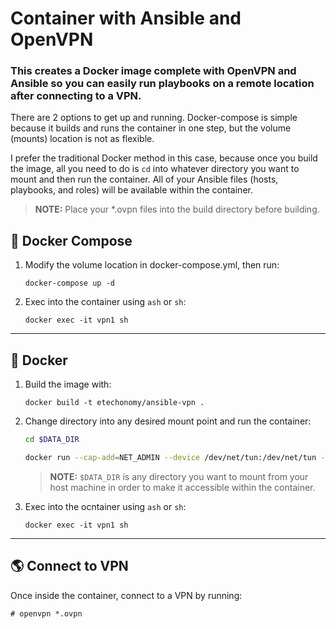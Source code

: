 # Container with Ansible and OpenVPN

### This creates a Docker image complete with OpenVPN and Ansible so you can easily run playbooks on a remote location after connecting to a VPN.

There are 2 options to get up and running. Docker-compose is simple because it builds and runs the container in one step, but the volume (mounts) location is not as flexible.

I prefer the traditional Docker method in this case, because once you build the image, all you need to do is `cd` into whatever directory you want to mount and then run the container. All of your Ansible files (hosts, playbooks, and roles) will be available within the container.

>**NOTE:** Place your *.ovpn files into the build directory before building.

## :whale2: Docker Compose

1. Modify the volume location in docker-compose.yml, then run:
    ```
    docker-compose up -d
    ```
2. Exec into the container using `ash` or `sh`:
    ```
    docker exec -it vpn1 sh
    ```
---

## :whale: Docker

1. Build the image with:
    ```
    docker build -t etechonomy/ansible-vpn .
    ```

2. Change directory into any desired mount point and run the container:
    ```bash
    cd $DATA_DIR
    ```
    ```bash
    docker run --cap-add=NET_ADMIN --device /dev/net/tun:/dev/net/tun --mount type=bind,source=$(pwd),target=/root/mount -w /root -td -e 'PS1=[\u@\h \W]\$ ' --hostname vpn1 --name vpn1 etechonomy/ansible-vpn
    ```
    >**NOTE:** `$DATA_DIR` is any directory you want to mount from your host machine in order to make it accessible within the container.

3. Exec into the ocntainer using `ash` or `sh`:
    ```
    docker exec -it vpn1 sh
    ```

---

## :earth_americas: Connect to VPN

Once inside the container, connect to a VPN by running:

```
# openvpn *.ovpn
```